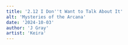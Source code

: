 ```yaml
---
title: '2.12 I Don''t Want to Talk About It'
alt: 'Mysteries of the Arcana'
date: '2024-10-03'
author: 'J Gray'
artist: 'Keira'
---
```

